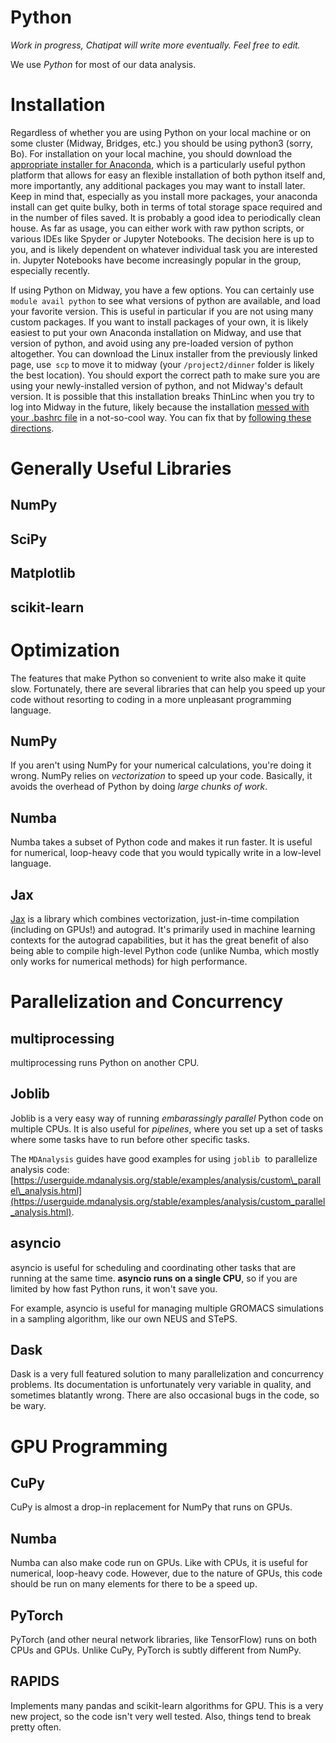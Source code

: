 # Python
_Work in progress, Chatipat will write more eventually. Feel free to edit._

We use _Python_ for most of our data analysis.

Installation
============

Regardless of whether you are using Python on your local machine or on some cluster (Midway, Bridges, etc.) you should be using python3 (sorry, Bo). For installation on your local machine, you should download the [appropriate installer for Anaconda](https://www.anaconda.com/products/individual), which is a particularly useful python platform that allows for easy an flexible installation of both python itself and, more importantly, any additional packages you may want to install later. Keep in mind that, especially as you install more packages, your anaconda install can get quite bulky, both in terms of total storage space required and in the number of files saved. It is probably a good idea to periodically clean house. As far as usage, you can either work with raw python scripts, or various IDEs like Spyder or Jupyter Notebooks. The decision here is up to you, and is likely dependent on whatever individual task you are interested in. Jupyter Notebooks have become increasingly popular in the group, especially recently. 

  

If using Python on Midway, you have a few options. You can certainly use `module avail python` to see what versions of python are available, and load your favorite version. This is useful in particular if you are not using many custom packages. If you want to install packages of your own, it is likely easiest to put your own Anaconda installation on Midway, and use that version of python, and avoid using any pre-loaded version of python altogether. You can download the Linux installer from the previously linked page, use` scp` to move it to midway (your `/project2/dinner` folder is likely the best location). You should export the correct path to make sure you are using your newly-installed version of python, and not Midway's default version. It is possible that this installation breaks ThinLinc when you try to log into Midway in the future, likely because the installation [messed with your .bashrc file](./Make-a-Useful-.bashrc-file.md) in a not-so-cool way. You can fix that by [following these directions](./ThinLinc-stops-working-after-installing-Anaconda.md). 

Generally Useful Libraries
==========================

NumPy
-----

SciPy
-----

Matplotlib
----------

scikit-learn
------------

Optimization
============

The features that make Python so convenient to write also make it quite slow. Fortunately, there are several libraries that can help you speed up your code without resorting to coding in a more unpleasant programming language.

NumPy
-----

If you aren't using NumPy for your numerical calculations, you're doing it wrong. NumPy relies on _vectorization_ to speed up your code. Basically, it avoids the overhead of Python by doing _large chunks of work_.

Numba
-----

Numba takes a subset of Python code and makes it run faster. It is useful for numerical, loop-heavy code that you would typically write in a low-level language.

Jax
---
[Jax](https://jax.readthedocs.io/en/latest/#) is a library which combines vectorization, just-in-time compilation (including on GPUs!) and autograd. It's primarily used in machine learning contexts for the autograd capabilities, but it has the great benefit of also being able to compile high-level Python code (unlike Numba, which mostly only works for numerical methods) for high performance.

Parallelization and Concurrency
===============================

multiprocessing
---------------

multiprocessing runs Python on another CPU.

Joblib
------

Joblib is a very easy way of running _embarassingly parallel_ Python code on multiple CPUs. It is also useful for _pipelines_, where you set up a set of tasks where some tasks have to run before other specific tasks.

The `MDAnalysis` guides have good examples for using `joblib`  to parallelize analysis code: [https://userguide.mdanalysis.org/stable/examples/analysis/custom\_parallel\_analysis.html](https://userguide.mdanalysis.org/stable/examples/analysis/custom_parallel_analysis.html).

asyncio
-------

asyncio is useful for scheduling and coordinating other tasks that are running at the same time. **asyncio runs on a single CPU**, so if you are limited by how fast Python runs, it won't save you.

For example, asyncio is useful for managing multiple GROMACS simulations in a sampling algorithm, like our own NEUS and STePS.

Dask
----

Dask is a very full featured solution to many parallelization and concurrency problems. Its documentation is unfortunately very variable in quality, and sometimes blatantly wrong. There are also occasional bugs in the code, so be wary.

GPU Programming
===============

CuPy
----

CuPy is almost a drop-in replacement for NumPy that runs on GPUs.

Numba
-----

Numba can also make code run on GPUs. Like with CPUs, it is useful for numerical, loop-heavy code. However, due to the nature of GPUs, this code should be run on many elements for there to be a speed up.

PyTorch
-------

PyTorch (and other neural network libraries, like TensorFlow) runs on both CPUs and GPUs. Unlike CuPy, PyTorch is subtly different from NumPy.

RAPIDS
------

Implements many pandas and scikit-learn algorithms for GPU. This is a very new project, so the code isn't very well tested. Also, things tend to break pretty often.
